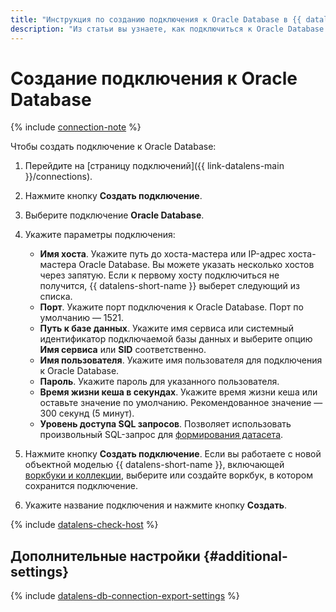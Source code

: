 ```yaml
---
title: "Инструкция по созданию подключения к Oracle Database в {{ datalens-full-name }}"
description: "Из статьи вы узнаете, как подключиться к Oracle Database в {{ datalens-full-name }}."
---
```


# Создание подключения к Oracle Database

{% include [connection-note](../../../_includes/datalens/datalens-connection-note.md) %}

Чтобы создать подключение к Oracle Database:


1. Перейдите на [страницу подключений]({{ link-datalens-main }}/connections).


1. Нажмите кнопку **Создать подключение**.
1. Выберите подключение **Oracle Database**.
1. Укажите параметры подключения:

   * **Имя хоста**. Укажите путь до хоста-мастера или IP-адрес хоста-мастера Oracle Database. Вы можете указать несколько хостов через запятую. Если к первому хосту подключиться не получится, {{ datalens-short-name }} выберет следующий из списка. 
   * **Порт**. Укажите порт подключения к Oracle Database. Порт по умолчанию — 1521.
   * **Путь к базе данных**. Укажите имя сервиса или системный идентификатор подключаемой базы данных и выберите опцию **Имя сервиса** или **SID** соответственно.
   * **Имя пользователя**. Укажите имя пользователя для подключения к Oracle Database.
   * **Пароль**. Укажите пароль для указанного пользователя.
   * **Время жизни кеша в секундах**. Укажите время жизни кеша или оставьте значение по умолчанию. Рекомендованное значение — 300 секунд (5 минут).
   * **Уровень доступа SQL запросов**. Позволяет использовать произвольный SQL-запрос для [формирования датасета](../../concepts/dataset/settings.md#sql-request-in-datatset).

1. Нажмите кнопку **Создать подключение**. Если вы работаете с новой объектной моделью {{ datalens-short-name }}, включающей [воркбуки и коллекции](../../../datalens/workbooks-collections/index.md), выберите или создайте воркбук, в котором сохранится подключение.
1. Укажите название подключения и нажмите кнопку **Создать**.

{% include [datalens-check-host](../../../_includes/datalens/operations/datalens-check-host.md) %}

## Дополнительные настройки {#additional-settings}

{% include [datalens-db-connection-export-settings](../../../_includes/datalens/operations/datalens-db-connection-export-settings.md) %}
